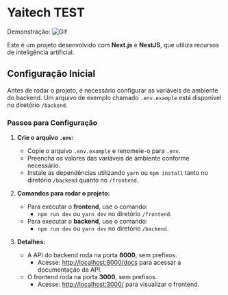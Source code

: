 # Yaitech TEST

Demonstração: ![Gif](./demo.gif)

Este é um projeto desenvolvido com **Next.js** e **NestJS**, que utiliza recursos de inteligência artificial.

## Configuração Inicial

Antes de rodar o projeto, é necessário configurar as variáveis de ambiente do backend. Um arquivo de exemplo chamado `.env.example` está disponível no diretório `/backend`.

### Passos para Configuração

1. **Crie o arquivo `.env`:**

   - Copie o arquivo `.env.example` e renomeie-o para `.env`.
   - Preencha os valores das variáveis de ambiente conforme necessário.
   - Instale as dependências utilizando `yarn` ou `npm install` tanto no diretório `/backend` quanto no `/frontend`.

2. **Comandos para rodar o projeto:**

   - Para executar o **frontend**, use o comando:
     - `npm run dev` ou `yarn dev` no diretório `/frontend`.
   - Para executar o **backend**, use o comando:
     - `npm run dev` ou `yarn dev` no diretório `/backend`.

3. **Detalhes:**

   - A API do backend roda na porta **8000**, sem prefixos.
     - Acesse: [http://localhost:8000/docs](http://localhost:8000/docs) para acessar a documentação da API.
   - O frontend roda na porta **3000**, sem prefixos.
     - Acesse: [http://localhost:3000/](http://localhost:3000/) para visualizar o frontend.
